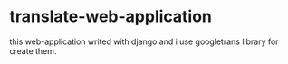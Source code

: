 # translate-web-application
this web-application writed with django and i use googletrans library for create them.
